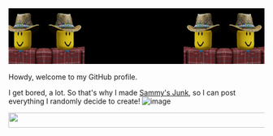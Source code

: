 <img src="image_2023-10-08_150903519.png" width="640" height="110">

Howdy, welcome to my GitHub profile.

I get bored, a lot. So that's why I made [Sammy's Junk](https://github.com/SammyGoesHowdy/SammysJunk), so I can post everything I randomly decide to create!
![image](https://github.com/SammyGoesHowdy/SammyGoesHowdy/assets/105883916/6932af64-5100-4ff2-9678-1831428afc07)

<img src="https://github.com/SammyGoesHowdy/SammyGoesHowdy/assets/105883916/6932af64-5100-4ff2-9678-1831428afc07" width="640" height="30">
